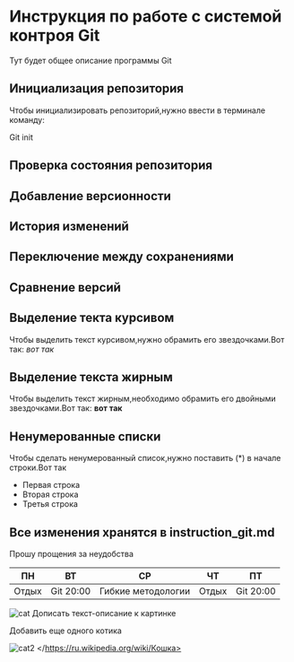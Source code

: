 # Инструкция по работе с системой контроя Git

Тут будет общее описание программы Git

## Инициализация репозитория

Чтобы инициализировать репозиторий,нужно ввести в терминале команду:

Git init

## Проверка состояния репозитория

## Добавление версионности

## История изменений

## Переключение между сохранениями

## Сравнение версий

## Выделение текта курсивом

Чтобы выделить текст курсивом,нужно обрамить его звездочками.Вот так: *вот так*

## Выделение текста жирным

Чтобы выделить текст жирным,необходимо обрамить его двойными звездочками.Вот так: **вот так**

## Ненумерованные списки

Чтобы сделать ненумерованный список,нужно поставить (*) в начале строки.Вот так
* Первая строка
* Вторая строка
* Третья строка

## Все изменения хранятся в instruction_git.md
Прошу прощения за неудобства

ПН | ВТ |СР | ЧТ | ПТ
------ | ------ | ------- | ------ | -------
Отдых  | Git 20:00   | Гибкие методологии  | Отдых | Git 20:00

![cat](https://ohcat.ru/assets/images/img_gallery/112.jpg)
Дописать текст-описание к картинке

Добавить еще одного котика

![cat2](https://proprikol.ru/wp-content/uploads/2020/08/krasivye-kartinki-kotov-37.jpg)
</https://ru.wikipedia.org/wiki/Кошка>
